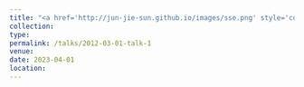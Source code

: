 ```yaml
---
title: "<a href='http://jun-jie-sun.github.io/images/sse.png' style='color: teal;'>1. National-level: Third Prize in “Challenge Cup" Hunan Province College Student Extracurricular Academic and Technological Works Competition </a>"
collection: 
type:
permalink: /talks/2012-03-01-talk-1
venue: 
date: 2023-04-01
location: 
---
```


